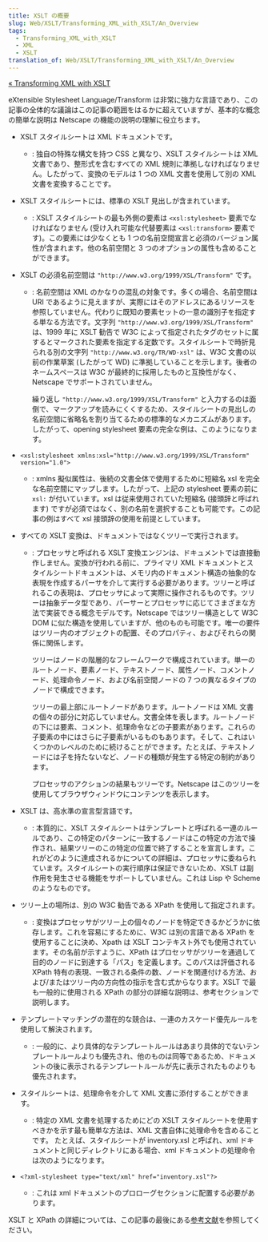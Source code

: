 ```yaml
---
title: XSLT の概要
slug: Web/XSLT/Transforming_XML_with_XSLT/An_Overview
tags:
  - Transforming_XML_with_XSLT
  - XML
  - XSLT
translation_of: Web/XSLT/Transforming_XML_with_XSLT/An_Overview
---
```

[« Transforming XML with XSLT](/ja/docs/Web/XSLT/Transforming_XML_with_XSLT)

eXtensible Stylesheet Language/Transform は非常に強力な言語であり、この記事の全体的な議論はこの記事の範囲をはるかに超えていますが、基本的な概念の簡単な説明は Netscape の機能の説明の理解に役立ちます。

- XSLT スタイルシートは XML ドキュメントです。
  - : 独自の特殊な構文を持つ CSS と異なり、XSLT スタイルシートは XML 文書であり、整形式を含むすべての XML 規則に準拠しなければなりません。したがって、変換のモデルは 1 つの XML 文書を使用して別の XML 文書を変換することです。
- XSLT スタイルシートには、標準の XSLT 見出しが含まれています。
  - : XSLT スタイルシートの最も外側の要素は `<xsl:stylesheet>` 要素でなければなりません (受け入れ可能な代替要素は `<xsl:transform>` 要素です)。この要素には少なくとも 1 つの名前空間宣言と必須のバージョン属性が含まれます。他の名前空間と 3 つのオプションの属性も含めることができます。
- XSLT の必須名前空間は `"http://www.w3.org/1999/XSL/Transform"` です。

  - : 名前空間は XML のかなりの混乱の対象です。多くの場合、名前空間は URI であるように見えますが、実際にはそのアドレスにあるリソースを参照していません。代わりに既知の要素セットの一意の識別子を指定する単なる方法です。文字列 `"http://www.w3.org/1999/XSL/Transform"` は、1999 年に XSLT 勧告で W3C によって指定されたタグのセットに属するとマークされた要素を指定する定数です。スタイルシートで時折見られる別の文字列 `"http://www.w3.org/TR/WD-xsl"` は、W3C 文書の以前の作業草案 (したがって WD) に準拠していることを示します。後者のネームスペースは W3C が最終的に採用したものと互換性がなく、Netscape でサポートされていません。

    繰り返し `"http://www.w3.org/1999/XSL/Transform"` と入力するのは面倒で、マークアップを読みにくくするため、スタイルシートの見出しの名前空間に省略名を割り当てるための標準的なメカニズムがあります。したがって、opening stylesheet 要素の完全な例は、このようになります。

- `<xsl:stylesheet xmlns:xsl="http://www.w3.org/1999/XSL/Transform" version="1.0">`
  - : xmlns 擬似属性は、後続の文書全体で使用するために短縮名 xsl を完全な名前空間にマップします。したがって、上記の stylesheet 要素の前に `xsl:` が付いています。xsl は従来使用されていた短縮名 (接頭辞と呼ばれます) ですが必須ではなく、別の名前を選択することも可能です。この記事の例はすべて xsl 接頭辞の使用を前提としています。
- すべての XSLT 変換は、ドキュメントではなくツリーで実行されます。

  - : プロセッサと呼ばれる XSLT 変換エンジンは、ドキュメントでは直接動作しません。変換が行われる前に、プライマリ XML ドキュメントとスタイルシートドキュメントは、メモリ内のドキュメント構造の抽象的な表現を作成するパーサを介して実行する必要があります。ツリーと呼ばれるこの表現は、プロセッサによって実際に操作されるものです。ツリーは抽象データ型であり、パーサーとプロセッサに応じてさまざまな方法で実装できる概念モデルです。Netscape ではツリー構造として W3C DOM に似た構造を使用していますが、他のものも可能です。唯一の要件はツリー内のオブジェクトの配置、そのプロパティ、およびそれらの関係に関係します。

    ツリーはノードの階層的なフレームワークで構成されています。単一のルートノード、要素ノード、テキストノード、属性ノード、コメントノード、処理命令ノード、および名前空間ノードの 7 つの異なるタイプのノードで構成できます。

    ツリーの最上部にルートノードがあります。ルートノードは XML 文書の個々の部分に対応していません。文書全体を表します。ルートノードの下には要素、コメント、処理命令などの子要素があります。これらの子要素の中にはさらに子要素がいるものもあります。そして、これはいくつかのレベルのために続けることができます。たとえば、テキストノードには子を持たないなど、ノードの種類が発生する特定の制約があります。

    プロセッサのアクションの結果もツリーです。Netscape はこのツリーを使用してブラウザウィンドウにコンテンツを表示します。

- XSLT は、高水準の宣言型言語です。
  - : 本質的に、XSLT スタイルシートはテンプレートと呼ばれる一連のルールであり、この特定のパターンに一致するノードはこの特定の方法で操作され、結果ツリーのこの特定の位置で終了することを宣言します。これがどのように達成されるかについての詳細は、プロセッサに委ねられています。スタイルシートの実行順序は保証できないため、XSLT は副作用を発生させる機能をサポートしていません。これは Lisp や Scheme のようなものです。
- ツリー上の場所は、別の W3C 勧告である XPath を使用して指定されます。
  - : 変換はプロセッサがツリー上の個々のノードを特定できるかどうかに依存します。これを容易にするために、W3C は別の言語である XPath を使用することに決め、Xpath は XSLT コンテキスト外でも使用されています。その名前が示すように、XPath はプロセッサがツリーを通過して目的のノードに到達する「パス」を定義します。このパスは評価される XPath 特有の表現、一致される条件の数、ノードを関連付ける方法、および/またはツリー内の方向性の指示を含む式からなります。XSLT で最も一般的に使用される XPath の部分の詳細な説明は、参考セクションで説明します。
- テンプレートマッチングの潜在的な競合は、一連のカスケード優先ルールを使用して解決されます。
  - : 一般的に、より具体的なテンプレートルールはあまり具体的でないテンプレートルールよりも優先され、他のものは同等であるため、ドキュメントの後に表示されるテンプレートルールが先に表示されたものよりも優先されます。
- スタイルシートは、処理命令を介して XML 文書に添付することができます。
  - : 特定の XML 文書を処理するためにどの XSLT スタイルシートを使用すべきかを示す最も簡単な方法は、XML 文書自体に処理命令を含めることです。 たとえば、スタイルシートが inventory.xsl と呼ばれ、xml ドキュメントと同じディレクトリにある場合、xml ドキュメントの処理命令は次のようになります。
- `<?xml-stylesheet type="text/xml" href="inventory.xsl"?>`
  - : これは xml ドキュメントのプロローグセクションに配置する必要があります。

XSLT と XPath の詳細については、この記事の最後にある[参考文献](/ja/docs/Web/XSLT/Transforming_XML_with_XSLT/For_Further_Reading)を参照してください。
